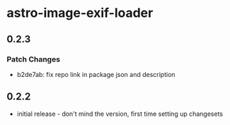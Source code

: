 # astro-image-exif-loader

## 0.2.3

### Patch Changes

- b2de7ab: fix repo link in package json and description

## 0.2.2

- initial release - don't mind the version, first time setting up changesets
